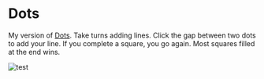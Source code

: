 # Dots
My version of [Dots](https://en.wikipedia.org/wiki/Dots_and_Boxes). Take turns adding lines. Click the gap between two dots to add your line. If you complete a square, you go again. Most squares filled at the end wins.


![test](https://i.imgur.com/3Byg5JI.png)
